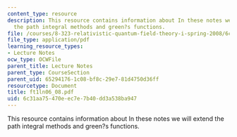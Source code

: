 ```yaml
---
content_type: resource
description: This resource contains information about In these notes we will extend
  the path integral methods and green?s functions.
file: /courses/8-323-relativistic-quantum-field-theory-i-spring-2008/6c31aa75470eec7e7b40dd3a538ba947_ft1ln06_08.pdf
file_type: application/pdf
learning_resource_types:
- Lecture Notes
ocw_type: OCWFile
parent_title: Lecture Notes
parent_type: CourseSection
parent_uid: 65294176-1c08-bf8c-29e7-81d4750d36ff
resourcetype: Document
title: ft1ln06_08.pdf
uid: 6c31aa75-470e-ec7e-7b40-dd3a538ba947
---
```

This resource contains information about In these notes we will extend the path integral methods and green?s functions.

